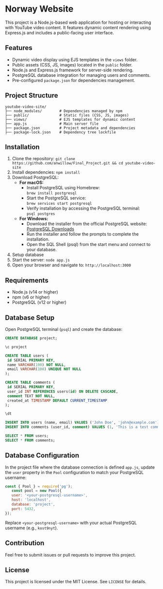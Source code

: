 # Norway Website

This project is a Node.js-based web application for hosting or interacting with YouTube video content. It features dynamic content rendering using Express.js and includes a public-facing user interface.

## Features
- Dynamic video display using EJS templates in the `views` folder.
- Public assets (CSS, JS, images) located in the `public` folder.
- Node.js and Express.js framework for server-side rendering.
- PostgreSQL database integration for managing users and comments.
- Pre-configured `package.json` for dependencies management.

## Project Structure
```
youtube-video-site/
├── node_modules/        # Dependencies managed by npm
├── public/              # Static files (CSS, JS, images)
├── views/               # EJS templates for dynamic content
├── app.js               # Main server file
├── package.json         # Project metadata and dependencies
├── package-lock.json    # Dependency tree lockfile
```

## Installation
1. Clone the repository: `git clone https://github.com/anwillow/Final_Project.git && cd youtube-video-site`  
2. Install dependencies: `npm install`
3. Download PostgreSQL:
   - **For macOS:**
     - Install PostgreSQL using Homebrew:  
       `brew install postgresql`  
     - Start the PostgreSQL service:  
       `brew services start postgresql`
     - Verify installation by accessing the PostgreSQL terminal:  
       `psql postgres`
   - **For Windows:**
     - Download the installer from the official PostgreSQL website:  
       [PostgreSQL Downloads](https://www.postgresql.org/download/)
     - Run the installer and follow the prompts to complete the installation.
     - Open the SQL Shell (psql) from the start menu and connect to your database.
4. Setup database
5. Start the server: `node app.js`
6. Open your browser and navigate to: `http://localhost:3000`

## Requirements
- Node.js (v14 or higher)
- npm (v6 or higher)
- PostgreSQL (v12 or higher)

## Database Setup
Open PostgreSQL terminal (`psql`) and create the database:
   ```sql
   CREATE DATABASE project;

   \c project

   CREATE TABLE users (
    id SERIAL PRIMARY KEY,
    name VARCHAR(100) NOT NULL,
    email VARCHAR(100) UNIQUE NOT NULL
   );

   CREATE TABLE comments (
    id SERIAL PRIMARY KEY,
    user_id INT REFERENCES users(id) ON DELETE CASCADE,
    comment TEXT NOT NULL,
    created_at TIMESTAMP DEFAULT CURRENT_TIMESTAMP
   );

   \dt

   INSERT INTO users (name, email) VALUES ('John Doe', 'john@example.com');
   INSERT INTO comments (user_id, comment) VALUES (1, 'This is a test comment.');

   SELECT * FROM users;
   SELECT * FROM comments;
  ```

## Database Configuration

In the project file where the database connection is defined `app.js`, update the `user` property in the `Pool` configuration to match your PostgreSQL username:
   ```javascript
   const { Pool } = require('pg');  
      const pool = new Pool({
      user: '<your-postgresql-username>',
      host: 'localhost',
      database: 'project',
      port: 5432,
   }); 
   ```
Replace `<your-postgresql-username>` with your actual PostgreSQL username (e.g., `kost9nyt`).


## Contribution
Feel free to submit issues or pull requests to improve this project.

## License
This project is licensed under the MIT License. See `LICENSE` for details.
